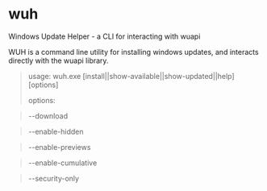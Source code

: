 # wuh
Windows Update Helper - a CLI for interacting with wuapi

WUH is a command line utility for installing windows updates, and interacts directly with the wuapi library.

> usage: wuh.exe [install\|\|show-available\|\|show-updated\|\|help] [options]
> 
> options:

>--download

>--enable-hidden

>--enable-previews

>--enable-cumulative

>--security-only




